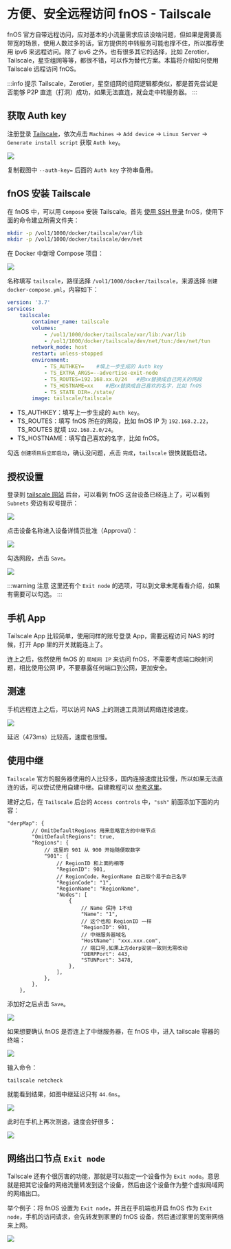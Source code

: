 # 方便、安全远程访问 fnOS - Tailscale

fnOS 官方自带远程访问，应对基本的小流量需求应该没啥问题，但如果是需要高带宽的场景，使用人数过多的话，官方提供的中转服务可能也撑不住，所以推荐使用 ipv6 来远程访问。除了 ipv6 之外，也有很多其它的选择，比如 Zerotier，Tailscale，星空组网等等，都很不错，可以作为替代方案。本篇将介绍如何使用 Tailscale 远程访问 fnOS。

:::info 提示
Tailscale，Zerotier，星空组网的组网逻辑都类似，都是首先尝试是否能够 P2P 直连（打洞）成功，如果无法直连，就会走中转服务器。
:::

## 获取 Auth key

注册登录 [Tailscale](https://tailscale.com/)，依次点击 `Machines` -> `Add device` -> `Linux Server` -> `Generate install script` 获取 `Auth key`。

![](https://img.slarker.me/wiki/202409111605371.png)

复制截图中 `--auth-key=` 后面的 `Auth key` 字符串备用。

## fnOS 安装 Tailscale

在 fnOS 中，可以用 `Compose` 安装 Tailscale。首先 [使用 SSH 登录](/fnos/ssh.md) fnOS，使用下面的命令建立所需文件夹：

```sh
mkdir -p /vol1/1000/docker/tailscale/var/lib
mkdir -p /vol1/1000/docker/tailscale/dev/net
```

在 Docker 中新增 Compose 项目：

![](https://img.slarker.me/wiki/202409111638034.png)

名称填写 `tailscale`，路径选择 `/vol1/1000/docker/tailscale`，来源选择 `创建 docker-compose.yml`，内容如下：

```yml
version: '3.7'
services:
    tailscale:
        container_name: tailscale
        volumes:
            - /vol1/1000/docker/tailscale/var/lib:/var/lib
            - /vol1/1000/docker/tailscale/dev/net/tun:/dev/net/tun
        network_mode: host
        restart: unless-stopped
        environment:
            - TS_AUTHKEY=    #填上一步生成的 Auth key
            - TS_EXTRA_ARGS=--advertise-exit-node
            - TS_ROUTES=192.168.xx.0/24   #把xx替换成自己网关的网段
            - TS_HOSTNAME=xx    #把xx替换成自己喜欢的名字，比如 fnOS
            - TS_STATE_DIR=./state/
        image: tailscale/tailscale
```

- TS_AUTHKEY：填写上一步生成的 `Auth key`。
- TS_ROUTES：填写 fnOS 所在的网段，比如 fnOS IP 为 `192.168.2.22`，TS_ROUTES 就填 `192.168.2.0/24`。
- TS_HOSTNAME：填写自己喜欢的名字，比如 fnOS。

勾选 `创建项目后立即启动`，确认没问题，点击 `完成`，`tailscale` 很快就能启动。

## 授权设置

登录到 [tailscale 网站](https://login.tailscale.com/) 后台，可以看到 fnOS 这台设备已经连上了，可以看到 `Subnets` 旁边有叹号提示：

![](https://img.slarker.me/wiki/202409111648080.png)

点击设备名称进入设备详情页批准（Approval）：

![](https://img.slarker.me/wiki/202409111651655.png)

勾选网段，点击 `Save`。

![](https://img.slarker.me/wiki/202409111649891.png)

:::warning 注意
这里还有个 `Exit node` 的选项，可以到文章末尾看看介绍，如果有需要可以勾选。
:::

## 手机 App

Tailscale App 比较简单，使用同样的账号登录 App，需要远程访问 NAS 的时候，打开 App 里的开关就能连上了。

连上之后，依然使用 fnOS 的 `局域网 IP` 来访问 fnOS，不需要考虑端口映射问题，相比使用公网 IP，不要暴露任何端口到公网，更加安全。

## 测速

手机远程连上之后，可以访问 NAS 上的测速工具测试网络连接速度。

![](https://img.slarker.me/wiki/202409111746274.jpg)

延迟（473ms）比较高，速度也很慢。

## 使用中继

`Tailscale` 官方的服务器使用的人比较多，国内连接速度比较慢，所以如果无法直连的话，可以尝试使用自建中继。自建教程可以 [参考这里](https://cqjn.cc/archives/1719844788120)。

建好之后，在 `Tailscale` 后台的 `Access controls` 中，`"ssh"` 前面添加下面的内容：

```
"derpMap": {
		// OmitDefaultRegions 用来忽略官方的中继节点
		"OmitDefaultRegions": true,
		"Regions": {
			// 这里的 901 从 900 开始随便取数字
			"901": {
				// RegionID 和上面的相等
				"RegionID": 901,
				// RegionCode，RegionName 自己取个易于自己名字
				"RegionCode": "1",
				"RegionName": "RegionName",
				"Nodes": [
					{
						// Name 保持 1不动
						"Name": "1",
						// 这个也和 RegionID 一样
						"RegionID": 901,
						// 中继服务器域名
						"HostName": "xxx.xxx.com",
						// 端口号,如果上方derp安装一致则无需改动
						"DERPPort": 443,
						"STUNPort": 3478,
					},
				],
			},
		},
	},
```

添加好之后点击 `Save`。

![](https://img.slarker.me/wiki/202409111723252.png)

如果想要确认 fnOS 是否连上了中继服务器，在 fnOS 中，进入 tailscale 容器的终端：

![](https://img.slarker.me/wiki/202409111727552.png)

输入命令：

```sh
tailscale netcheck
```

就能看到结果，如图中继延迟只有 `44.6ms`。

![](https://img.slarker.me/wiki/202409111731691.png)

此时在手机上再次测速，速度会好很多：

![](https://img.slarker.me/wiki/202409111747412.jpg)

## 网络出口节点 `Exit node`

Tailscale 还有个很厉害的功能，那就是可以指定一个设备作为 `Exit node`。意思就是把其它设备的网络流量转发到这个设备，然后由这个设备作为整个虚拟局域网的网络出口。

举个例子：将 fnOS 设置为 `Exit node`，并且在手机端也开启 fnOS 作为 `Exit node`，手机的访问请求，会先转发到家里的 fnOS 设备，然后通过家里的宽带网络来上网。

![](https://img.slarker.me/wiki/202409111753183.png)